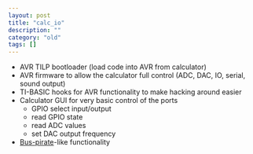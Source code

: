 ```yaml
---
layout: post
title: "calc_io"
description: ""
category: "old"
tags: []
---
```



* AVR TILP bootloader (load code into AVR from calculator)
* AVR firmware to allow the calculator full control (ADC, DAC, IO, serial, sound output)
* TI-BASIC hooks for AVR functionality to make hacking around easier
* Calculator GUI for very basic control of the ports
	* GPIO select input/output
	* read GPIO state
	* read ADC values
	* set DAC output frequency
* [Bus-pirate](http://dangerousprototypes.com/docs/Bus_Pirate)-like functionality
